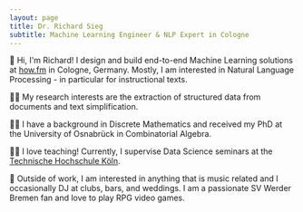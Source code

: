```yaml
---
layout: page
title: Dr. Richard Sieg
subtitle: Machine Learning Engineer & NLP Expert in Cologne
---
```


👋 Hi, I'm Richard! I design and build end-to-end Machine Learning solutions at <a href="https://www.how.fm/" target="_blank">how.fm</a> in Cologne, Germany. Mostly, I am interested in Natural Language Processing - in particular for instructional texts.

👨‍🔬 My research interests are the extraction of structured data from documents and text simplification.

👨‍💻 I have a background in Discrete Mathematics and received my PhD at the University of Osnabrück in Combinatorial Algebra.

👨‍🏫 I love teaching! Currently, I supervise Data Science seminars at the <a href="https://www.th-koeln.de/" target="_blank">Technische Hochschule Köln</a>.

🪩 Outside of work, I am interested in anything that is music related and I occasionally DJ at clubs, bars, and weddings. I am a passionate SV Werder Bremen fan and love to play RPG video games.

